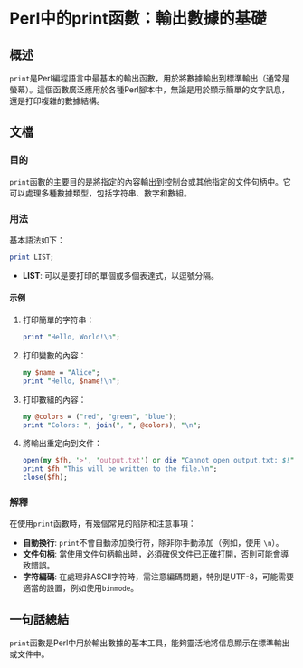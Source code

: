 <!--
Meta Description: # Perl中的print函數：輸出數據的基礎 ## 概述 `print`是Perl編程語言中最基本的輸出函數，用於將數據輸出到標準輸出（通常是螢幕）。這個函數廣泛應用於各種Perl腳本中，無論是用於顯示簡單的文字訊息，還是打印複雜的數據結構。 ## 文檔 ### 目的 `print`函數的主要目的...
Meta Keywords: print, perl, colors, list, hello
-->

# Perl中的print函數：輸出數據的基礎

## 概述
`print`是Perl編程語言中最基本的輸出函數，用於將數據輸出到標準輸出（通常是螢幕）。這個函數廣泛應用於各種Perl腳本中，無論是用於顯示簡單的文字訊息，還是打印複雜的數據結構。

## 文檔
### 目的
`print`函數的主要目的是將指定的內容輸出到控制台或其他指定的文件句柄中。它可以處理多種數據類型，包括字符串、數字和數組。

### 用法
基本語法如下：
```perl
print LIST;
```
- **LIST**: 可以是要打印的單個或多個表達式，以逗號分隔。

#### 示例
1. 打印簡單的字符串：
   ```perl
   print "Hello, World!\n";
   ```

2. 打印變數的內容：
   ```perl
   my $name = "Alice";
   print "Hello, $name!\n";
   ```

3. 打印數組的內容：
   ```perl
   my @colors = ("red", "green", "blue");
   print "Colors: ", join(", ", @colors), "\n";
   ```

4. 將輸出重定向到文件：
   ```perl
   open(my $fh, '>', 'output.txt') or die "Cannot open output.txt: $!";
   print $fh "This will be written to the file.\n";
   close($fh);
   ```

### 解釋
在使用`print`函數時，有幾個常見的陷阱和注意事項：

- **自動換行**: `print`不會自動添加換行符，除非你手動添加（例如，使用 `\n`）。
- **文件句柄**: 當使用文件句柄輸出時，必須確保文件已正確打開，否則可能會導致錯誤。
- **字符編碼**: 在處理非ASCII字符時，需注意編碼問題，特別是UTF-8，可能需要適當的設置，例如使用`binmode`。

## 一句話總結
`print`函數是Perl中用於輸出數據的基本工具，能夠靈活地將信息顯示在標準輸出或文件中。